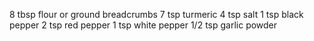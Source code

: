 8 tbsp flour or ground breadcrumbs
7 tsp turmeric
4 tsp salt
1 tsp black pepper
2 tsp red pepper
1 tsp white pepper
1/2 tsp garlic powder

